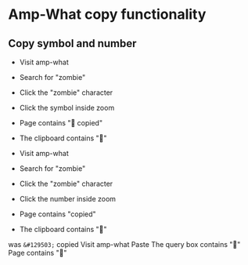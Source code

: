 # Amp-What copy functionality

## Copy symbol and number

* Visit amp-what
* Search for "zombie"
* Click the "zombie" character
* Click the symbol inside zoom
* Page contains "🧟 copied"
* The clipboard contains "🧟"

* Visit amp-what
* Search for "zombie"
* Click the "zombie" character
* Click the number inside zoom
* Page contains "copied"
* The clipboard contains "&#129503;"

was `&#129503;` copied
Visit amp-what
Paste
The query box contains "&#129503;"
Page contains "🧟"
